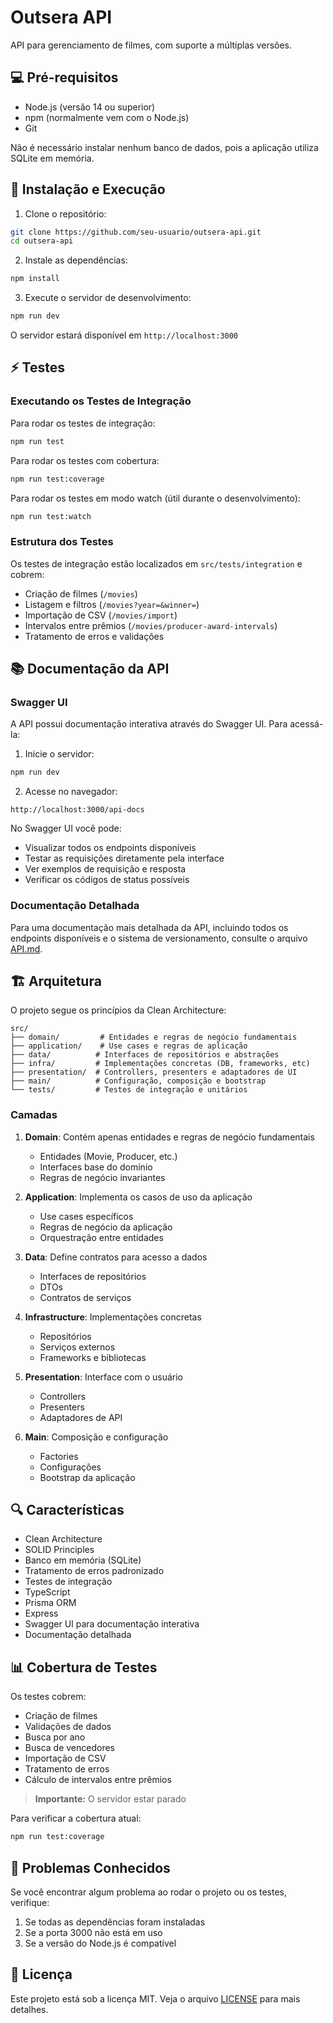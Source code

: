 # Outsera API

API para gerenciamento de filmes, com suporte a múltiplas versões.

## 💻 Pré-requisitos

- Node.js (versão 14 ou superior)
- npm (normalmente vem com o Node.js)
- Git

Não é necessário instalar nenhum banco de dados, pois a aplicação utiliza SQLite em memória.

## 🚀 Instalação e Execução

1. Clone o repositório:
```bash
git clone https://github.com/seu-usuario/outsera-api.git
cd outsera-api
```

2. Instale as dependências:
```bash
npm install
```

3. Execute o servidor de desenvolvimento:
```bash
npm run dev
```

O servidor estará disponível em `http://localhost:3000`

## ⚡ Testes

### Executando os Testes de Integração

Para rodar os testes de integração:
```bash
npm run test
```

Para rodar os testes com cobertura:
```bash
npm run test:coverage
```

Para rodar os testes em modo watch (útil durante o desenvolvimento):
```bash
npm run test:watch
```

### Estrutura dos Testes

Os testes de integração estão localizados em `src/tests/integration` e cobrem:
- Criação de filmes (`/movies`)
- Listagem e filtros (`/movies?year=&winner=`)
- Importação de CSV (`/movies/import`)
- Intervalos entre prêmios (`/movies/producer-award-intervals`)
- Tratamento de erros e validações

## 📚 Documentação da API

### Swagger UI

A API possui documentação interativa através do Swagger UI. Para acessá-la:

1. Inicie o servidor:
```bash
npm run dev
```

2. Acesse no navegador:
```
http://localhost:3000/api-docs
```

No Swagger UI você pode:
- Visualizar todos os endpoints disponíveis
- Testar as requisições diretamente pela interface
- Ver exemplos de requisição e resposta
- Verificar os códigos de status possíveis

### Documentação Detalhada

Para uma documentação mais detalhada da API, incluindo todos os endpoints disponíveis e o sistema de versionamento, consulte o arquivo [API.md](API.md).

## 🏗️ Arquitetura

O projeto segue os princípios da Clean Architecture:

```
src/
├── domain/         # Entidades e regras de negócio fundamentais
├── application/    # Use cases e regras de aplicação
├── data/          # Interfaces de repositórios e abstrações
├── infra/         # Implementações concretas (DB, frameworks, etc)
├── presentation/  # Controllers, presenters e adaptadores de UI
├── main/          # Configuração, composição e bootstrap
└── tests/         # Testes de integração e unitários
```

### Camadas

1. **Domain**: Contém apenas entidades e regras de negócio fundamentais
   - Entidades (Movie, Producer, etc.)
   - Interfaces base do domínio
   - Regras de negócio invariantes

2. **Application**: Implementa os casos de uso da aplicação
   - Use cases específicos
   - Regras de negócio da aplicação
   - Orquestração entre entidades

3. **Data**: Define contratos para acesso a dados
   - Interfaces de repositórios
   - DTOs
   - Contratos de serviços

4. **Infrastructure**: Implementações concretas
   - Repositórios
   - Serviços externos
   - Frameworks e bibliotecas

5. **Presentation**: Interface com o usuário
   - Controllers
   - Presenters
   - Adaptadores de API

6. **Main**: Composição e configuração
   - Factories
   - Configurações
   - Bootstrap da aplicação

## 🔍 Características

- Clean Architecture
- SOLID Principles
- Banco em memória (SQLite)
- Tratamento de erros padronizado
- Testes de integração
- TypeScript
- Prisma ORM
- Express
- Swagger UI para documentação interativa
- Documentação detalhada

## 📊 Cobertura de Testes

Os testes cobrem:
- Criação de filmes
- Validações de dados
- Busca por ano
- Busca de vencedores
- Importação de CSV
- Tratamento de erros
- Cálculo de intervalos entre prêmios

> **Importante:** O servidor estar parado

Para verificar a cobertura atual:
```bash
npm run test:coverage
```

## 🐛 Problemas Conhecidos

Se você encontrar algum problema ao rodar o projeto ou os testes, verifique:

1. Se todas as dependências foram instaladas
2. Se a porta 3000 não está em uso
3. Se a versão do Node.js é compatível

## 📝 Licença

Este projeto está sob a licença MIT. Veja o arquivo [LICENSE](LICENSE) para mais detalhes.
